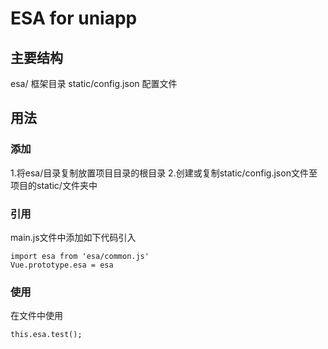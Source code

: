 # ESA for uniapp

## 主要结构

esa/ 框架目录
static/config.json 配置文件

## 用法

### 添加

1.将esa/目录复制放置项目目录的根目录
2.创建或复制static/config.json文件至项目的static/文件夹中

### 引用

main.js文件中添加如下代码引入
```
import esa from 'esa/common.js'
Vue.prototype.esa = esa
```

### 使用

在文件中使用
```
this.esa.test();
```
